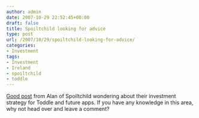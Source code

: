 ```yaml
---
author: admin
date: 2007-10-29 22:52:45+00:00
draft: false
title: Spoiltchild looking for advice
type: post
url: /2007/10/29/spoiltchild-looking-for-advice/
categories:
- Investment
tags:
- Investment
- Ireland
- spoiltchild
- toddle
---
```


[Good post](http://www.spoiltchild.com/pinstripe/article/investment-structure) from Alan of Spoiltchild wondering about their investment strategy for Toddle and future apps. If you have any knowledge in this area, why not head over and leave a comment?
